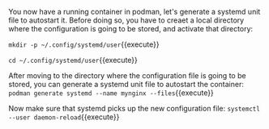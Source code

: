 You now have a running container in podman, let's generate a systemd unit file to autostart it. Before doing so, you have to creaet a local directory where the configuration is going to be stored, and activate that directory: 

`mkdir -p ~/.config/systemd/user`{{execute}}

`cd ~/.config/systemd/user`{{execute}}

After moving to the directory where the configuration file is going to be stored, you can generate a systemd unit file to autostart the container: `podman generate systemd --name mynginx --files`{{execute}}

Now make sure that systemd picks up the new configuration file: `systemctl --user daemon-reload`{{execute}}
